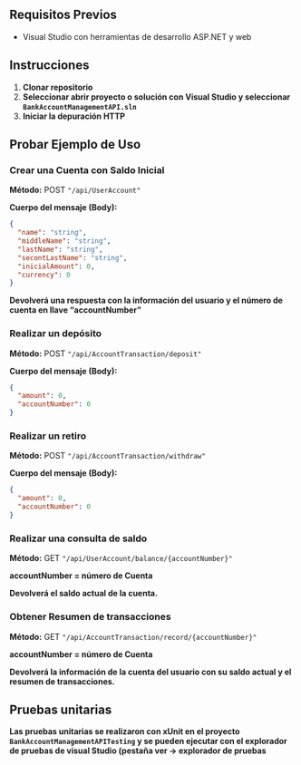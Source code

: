 ## Requisitos Previos
- Visual Studio con herramientas de desarrollo ASP.NET y web

## Instrucciones
1. **Clonar repositorio**
2. **Seleccionar abrir proyecto o solución con Visual Studio y seleccionar `BankAccountManagementAPI.sln`**
3. **Iniciar la depuración HTTP**

## Probar Ejemplo de Uso

### Crear una Cuenta con Saldo Inicial
**Método:** POST `"/api/UserAccount"`

**Cuerpo del mensaje (Body):**
```json
{
  "name": "string",
  "middleName": "string",
  "lastName": "string",
  "secontLastName": "string",
  "inicialAmount": 0,
  "currency": 0
}
```

**Devolverá una respuesta con la información del usuario y el número de cuenta en llave “accountNumber”**

### Realizar un depósito
**Método:** POST `"/api/AccountTransaction/deposit"`

**Cuerpo del mensaje (Body):**
```json
{
  "amount": 0,
  "accountNumber": 0
}
```

### Realizar un retiro
**Método:** POST `"/api/AccountTransaction/withdraw"`

**Cuerpo del mensaje (Body):**
```json
{
  "amount": 0,
  "accountNumber": 0
}
```

### Realizar una consulta de saldo
**Método:** GET `"/api/UserAccount/balance/{accountNumber}"`

**accountNumber = número de Cuenta**

**Devolverá el saldo actual de la cuenta.**

### Obtener Resumen de transacciones
**Método:** GET `"/api/AccountTransaction/record/{accountNumber}"`

**accountNumber = número de Cuenta**

**Devolverá la información de la cuenta del usuario con su saldo actual y el resumen de transacciones.**

## Pruebas unitarias
**Las pruebas unitarias se realizaron con xUnit en el proyecto `BankAccountManagementAPITesting` y se pueden ejecutar con el explorador de pruebas de visual Studio (pestaña ver -> explorador de pruebas**

